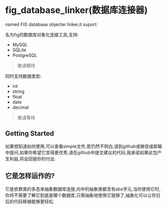 # fig_database_linker(数据库连接器)

named FIG database objecter linker,it suport:

名为fig的数据库对象化连接工具,支持:

- MySQL
- SQLite
- PostgreSQL

> 敬请期待

同时支持数据类型:
- int
- string
- float
- date
- decimal

> 敬请等待

## Getting Started

如果想知道如何使用,可以查看simple文件,若仍然不明白,请到github或微信或邮箱中提问,如果你希望它变得更优秀,请在github中提交建议的代码,我承诺如果此包产生利益,将会回报你的付出.

## 它是怎样运作的?

它是依靠类的多态来抽象数据库连接,内中的抽象类都含有abs字元,当你使用它时,你将不需要了解它到底是哪个数据库,只需抽象地使用它就够了,抽象化可以让你日后的代码移植能够更轻松.
